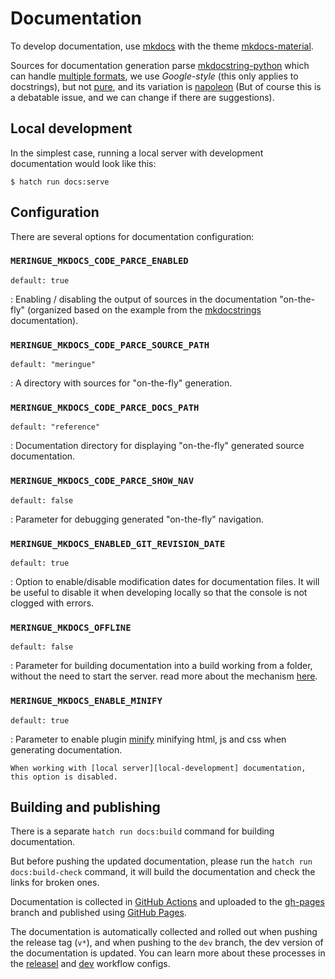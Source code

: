 # Documentation

To develop documentation, use [mkdocs](https://www.mkdocs.org/) with the theme [mkdocs-material](https://squidfunk.github.io/mkdocs-material/).

Sources for documentation generation parse [mkdocstring-python](https://mkdocstrings.github.io/python/) which can handle [multiple formats](https://mkdocstrings.github.io/python/usage/configuration/docstrings/#docstring_style), we use _Google-style_ (this only applies to docstrings), but not [pure](https://google.github.io/styleguide/pyguide.html#38-comments-and-docstrings), and its variation is [napoleon](https://sphinxcontrib-napoleon.readthedocs.io/en/latest/example_google.html) (But of course this is a debatable issue, and we can change if there are suggestions).


## Local development

In the simplest case, running a local server with development documentation would look like this:

```console
$ hatch run docs:serve
```


## Configuration

There are several options for documentation configuration:


### `MERINGUE_MKDOCS_CODE_PARCE_ENABLED`

`default: true`

:	Enabling / disabling the output of sources in the documentation "on-the-fly" (organized based on the example from the [mkdocstrings](https://mkdocstrings.github.io/recipes/#automatic-code-reference-pages) documentation).


### `MERINGUE_MKDOCS_CODE_PARCE_SOURCE_PATH`

`default: "meringue"`

:	A directory with sources for "on-the-fly" generation.


### `MERINGUE_MKDOCS_CODE_PARCE_DOCS_PATH`

`default: "reference"`

:	Documentation directory for displaying "on-the-fly" generated source documentation.


### `MERINGUE_MKDOCS_CODE_PARCE_SHOW_NAV`

`default: false`

:	Parameter for debugging generated "on-the-fly" navigation.


### `MERINGUE_MKDOCS_ENABLED_GIT_REVISION_DATE`

`default: true`

:	Option to enable/disable modification dates for documentation files. It will be useful to disable it when developing locally so that the console is not clogged with errors.


### `MERINGUE_MKDOCS_OFFLINE`

`default: false`

:	Parameter for building documentation into a build working from a folder, without the need to start the server. read more about the mechanism [here](https://squidfunk.github.io/mkdocs-material/setup/building-for-offline-usage/).


### `MERINGUE_MKDOCS_ENABLE_MINIFY`

`default: true`

:	Parameter to enable plugin [minify](https://github.com/byrnereese/mkdocs-minify-plugin) minifying html, js and css when generating documentation.

	When working with [local server][local-development] documentation, this option is disabled.


## Building and publishing

There is a separate `hatch run docs:build` command for building documentation.

But before pushing the updated documentation, please run the `hatch run docs:build-check` command, it will build the documentation and check the links for broken ones.

Documentation is collected in [GitHub Actions](https://docs.github.com/en/actions) and uploaded to the [gh-pages](https://github.com/dd/Meringue/tree/gh-pages) branch and published using [GitHub Pages](https://pages.github.com/).

The documentation is automatically collected and rolled out when pushing the release tag (`v*`), and when pushing to the `dev` branch, the dev version of the documentation is updated.
You can learn more about these processes in the [releasel](https://github.com/dd/Meringue/blob/master/.github/workflows/mkdocs-release.yml) and [dev](https://github.com/dd/Meringue/blob/master/.github/workflows/mkdocs-dev.yml) workflow configs.
